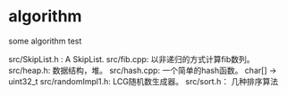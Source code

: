 ﻿algorithm
=========

some algorithm test

src/SkipList.h : A SkipList.
src/fib.cpp: 以非递归的方式计算fib数列。
src/heap.h: 数据结构，堆。
src/hash.cpp: 一个简单的hash函数。 char[] -> uint32_t
src/randomImpl1.h: LCG随机数生成器。
src/sort.h： 几种排序算法
